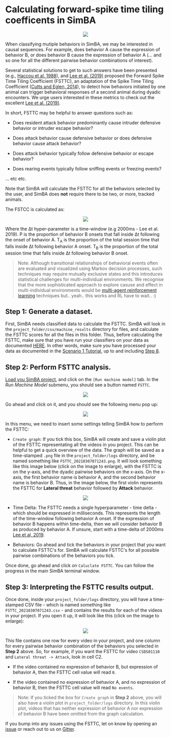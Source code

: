 # Calculating forward-spike time tiling coefficents in SimBA

<p align="center">
<img src="https://github.com/sgoldenlab/simba/blob/master/images/FSTTC_1.png" />
</p>


When classifying mutiple behaviors in SimBA, we may be interested in causal sequences. For example, does behavior A cause the expression of behavior B, or does behavior B cause the expression of behavior A (... and so one for all the different pairwise behavior combinations of interest).

Several statistical solutions to get to such answers have been presented (e.g., [Haccou et al. 1988](https://www.tandfonline.com/doi/abs/10.1080/00949658808811102)), and [Lee et al. (2019)](https://journals.plos.org/plosone/article?id=10.1371/journal.pone.0220596) proposed the Forward Spike Time Tiling Coefficient (FSTTC), an adaptation of the Spike Time Tiling Coefficient ([Cutts and Eglen, 2014](https://www.jneurosci.org/content/34/43/14288.short)), to detect how behaviors initiated by one animal can trigger behavioral responses of a second animal during dyadic encounters. We urge users interested in these metrics to check out the excellent [Lee et al. (2019)](https://journals.plos.org/plosone/article?id=10.1371/journal.pone.0220596). 

In short, FSTTC may be helpful to answer questions such as: 

* Does resident attack behavior predominantly cause intruder defensive behavior or intruder escape behavior? 

* Does attack behavior cause defensive behavior or does defensive behavior cause attack behavior?

* Does attack behavior typically follow defensive behavior or escape behavior?

* Does rearing events typically follow sniffing events or freezing events?

... etc etc.

Note that SimBA will calculate the FSTTC for all the behaviors selected by the user, and SimBA does **not** require there to be two, or more, tracked animals.

The FSTCC is calculated as:

<p align="center">
<img src="https://github.com/sgoldenlab/simba/blob/master/images/FSTTC_2.png" />
</p>

Where the Δt hyper-parameter is a time-window (e.g 2000ms - Lee et al. 2019). P is the proportion of behavior B onsets that fall inside Δt following the onset of behavior A. T<sub>A</sub> is the proportion of the total session time that falls inside Δt following behavior A onset. T<sub>B</sub>  is the proportion of the total session time that falls inside Δt following behavior B onset.

>Note: Although  transitional relationships of behavioral events often are evaluated and visualized using Markov decision processes, such techniques may require mutually exclusive states and this introduces statistical challenges for multi-individual environments. We recognise that the more sophisticated approach to explore casuse and effect in multi-individual environments would be [multi-agent reinforcement learning](https://medium.com/swlh/the-gist-multi-agent-reinforcement-learning-767b367b395f) techniques but.. yeah.. this works and RL have to wait.. :)


## Step 1: Generate a dataset.

First, SimBA needs classified data to calculate the FSTTC. SimBA will look in the `project_folder/csv/machine_results` directory for files, and calculate the FSTTC scores for all the files in this folder. Thus, before calculating the FSTTC, make sure that you have run your classifiers on your data as documented [HERE](https://github.com/sgoldenlab/simba/blob/master/docs/tutorial.md#step-8-run-machine-model). In other words, make sure you have processed your data as documented in the [Scenario 1 Tutorial](https://github.com/sgoldenlab/simba/blob/master/docs/Scenario1.md), up to and including [Step 8](https://github.com/sgoldenlab/simba/blob/master/docs/tutorial.md#step-8-run-machine-model).


## Step 2: Perform FSTTC analysis.

[Load you SimBA project](https://github.com/sgoldenlab/simba/blob/master/docs/tutorial.md#step-1-load-project-config), and click on the `[Run machine model]` tab. In the *Run Machine Model* submenu, you should see a button named `FSTTC`. 

<p align="center">
<img src="https://github.com/sgoldenlab/simba/blob/master/images/FSTTC_11.png" />
</p>

Go ahead and click on it, and you should see the following menu pop up:

<p align="center">
<img src="https://github.com/sgoldenlab/simba/blob/master/images/FSTTC_12.png" />
</p>


In this menu, we need to insert some settings telling SimBA how to perform the FSTTC:

* `Create graph`: If you tick this box, SimBA will create and save a violin plot of the FSTTC representating all the videos in you project. This can be helpful to get a quick overview of the data. The graph will be saved as a time-stamped `.png` file in the `project_folder/logs` directory, and be named something like `FSTTC_20210307071243.png`. It will look something like this image below (click on the image to enlarge), with the FSTTC is on the y-axis, and the dyadic pairwise behaviors on the x-axis. On the x-axis, the first behavior name is behavior A, and the second behavior name is behavior B. Thus, in the image below, the first violin represents the FSTTC for **Lateral threat** behavior followed by **Attack** behavior. 

<p align="center">
<img src="https://github.com/sgoldenlab/simba/blob/master/images/FSTTC_violin.png" />
</p>

* Time Delta: The FSTTC needs a single hyperparameter - time delta - which should be expressed in milliseconds. This represents the length of the time-window following behavior A onset. If the expression of behavior B happens within time-delta, then we will consider behavior B as produced by behavior A. If unsure, start with a time-delta of 2000ms [Lee et al, 2019](https://journals.plos.org/plosone/article?id=10.1371/journal.pone.0220596). 

* Behaviors: Go ahead and tick the behaviors in your project that you want to calculate FSTTC's for. SimBA will calculate FSTTC's for all possible pairwise combinations of the behaviors you tick. 

Once done, go ahead and click on `Caluclate FSTTC`. You can follow the progress in the main SimBA terminal window. 

## Step 3: Interpreting the FSTTC results output.

Once done, inside your `project_folder/logs` directory, you will have a time-stamped CSV file - which is named something like `FSTTC_20210307071243.csv` - and contains the results for each of the videos in your project. If you open it up, it will look like this (click on the image to enlarge):

<p align="center">
<img src="https://github.com/sgoldenlab/simba/blob/master/images/FSTTC_13.png" />
</p>

This file contains one row for every video in your project, and one column for every pairwise behavior combination of the behaviors you selected in **Step 2** above. So, for example, if you want the FSTTC for video `CSDS01110` and `Lateral threat -> Attack`, look in cell C2. 

* If the video contained no expression of behavior B, but expression of behavior A, then the FSTTC cell value will read `0`. 

* If the video contained no expression of behavior A, and no expression of behavior B, then the FSTTC cell value will read `No events`.

>Note: If you ticked the box for `Create graph` in **Step 2** above, you will also have a violin plot in `project_folder/logs` directory. In this violin plot, videos that has neither expression of behavior A nor expression of behavior B have been omitted from the graph calculation. 

If you bump into any issues using the FSTTC, let on know by opening an [issue](https://github.com/sgoldenlab/simba/issues) or reach out to us on [Gitter](https://gitter.im/SimBA-Resource/community).























